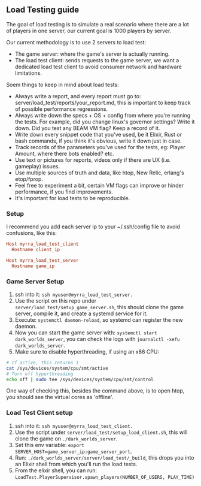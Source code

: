 ## Load Testing guide
The goal of load testing is to simulate a real scenario where there
are a lot of players in one server, our current goal is 1000 players by server.

Our current methodology is to use 2 servers to load test:
- The game server: where the game's server is actually running.
- The load test client: sends requests to the game server, we 
  want a dedicated load test client to avoid consumer network
  and hardware limitations.

Soem things to keep in mind about load tests:
- Always write a report, and every report must go to:
  server/load_test/reports/your_report.md, this is important 
  to keep track of possible performance regressions.
- Always write down the specs + OS + config from where you're running the tests.
  For example, did you change linux's governor settings? Write it down.
  Did you test any BEAM VM flag? Keep a record of it.
- Write down every snippet code that you've used, be it Elixir, Rust or bash commands,
  if you think it's obvious, write it down just in case.
- Track records of the parameters you've used for the tests, eg: Player Amount,
  where there bots enabled? etc.
- Use text or pictures for reports, videos only if there are UX (i.e. gameplay) issues.
- Use multiple sources of truth and data, like htop, New Relic, erlang's etop/fprop.
- Feel free to experiment a bit, certain VM flags can improve or hinder performance,
  if you find improvements.
- It's important for load tests to be reproducible.

### Setup
I recommend you add each server ip to your ~/.ssh/config file to avoid confusions, like this:
```conf 
Host myrra_load_test_client
  Hostname client_ip

Host myrra_load_test_server
  Hostname game_ip
```

### Game Server Setup
1. ssh into it: `ssh myuser@myrra_load_test_server.`
2. Use the script on this repo under `server/load_test/setup_game_server.sh`,
   this should clone the game server, compile it, and
   create a systemd service for it.
3. Execute: `systemctl daemon-reload`,
   so systemd can register the new daemon.
4. Now you can start the game server with: `systemctl start dark_worlds_server`,
   you can check the logs with `journalctl -xefu dark_worlds_server`.
5. Make sure to disable hyperthreading, if using an x86 CPU:
```sh
# If active, this returns 1
cat /sys/devices/system/cpu/smt/active
# Turn off hyperthreading
echo off | sudo tee /sys/devices/system/cpu/smt/control
```
One way of checking this, besides the command above,
is to open htop, you should see the virtual cores as 'offline'.

### Load Test Client setup
1. ssh into it: `ssh myuser@myrra_load_test_client.`
2. Use the script under `server/load_test/setup_load_client.sh`,
   this will clone the game on `./dark_worlds_server`.
3. Set this env variable: `export SERVER_HOST=game_server_ip:game_server_port`.
4. Run: `./dark_worlds_server/server/load_test/_build`, this drops you
   into an Elixir shell from which you'll run the load tests.
5. From the elixir shell, you can run: `LoadTest.PlayerSupervisor.spawn_players(NUMBER_OF_USERS, PLAY_TIME)` 
